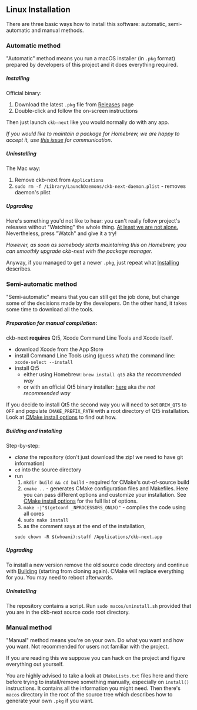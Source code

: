 ## Linux Installation

There are three basic ways how to install this software: automatic, semi-automatic and manual methods.

### Automatic method

"Automatic" method means you run a macOS installer (in `.pkg` format) prepared by developers of this project and it does everything required.

##### Installing

Official binary:

1. Download the latest `.pkg` file from [Releases](https://github.com/mattanger/ckb-next/releases) page
2. Double-click and follow the on-screen instructions

Then just launch `ckb-next` like you would normally do with any app.

*If you would like to maintain a package for Homebrew, we are happy to accept it, use [this issue](https://github.com/mattanger/ckb-next/issues/5) for communication*.

##### Uninstalling

The Mac way:

1. Remove ckb-next from `Applications`
2. `sudo rm -f /Library/LaunchDaemons/ckb-next-daemon.plist` - removes daemon's plist

##### Upgrading

Here's something you'd not like to hear: you can't really follow project's releases without "Watching" the whole thing. [At least we are not alone.](https://github.com/isaacs/github/issues/410) Nevertheless, press "Watch" and give it a try!

*However, as soon as somebody starts maintaining this on Homebrew, you can smoothly upgrade ckb-next with the package manager.*

Anyway, if you managed to get a newer `.pkg`, just repeat what [Installing](MACOS_INSTALLATION.md#installing) describes.


### Semi-automatic method

"Semi-automatic" means that you can still get the job done, but change some of the decisions made by the developers. On the other hand, it takes some time to download all the tools.

##### Preparation for manual compilation:

ckb-next **requires** Qt5, Xcode Command Line Tools and Xcode itself.

* download Xcode from the App Store
* install Command Line Tools using (guess what) the command line: `xcode-select --install`
* install Qt5
    * either using Homebrew: `brew install qt5` aka *the recommended way*
    * or with an official Qt5 binary installer: [here](https://www.qt.io/download-open-source/) aka *the not recommended way*

If you decide to install Qt5 the second way you will need to set `BREW_QT5` to `OFF` and populate `CMAKE_PREFIX_PATH` with a root directory of Qt5 installation. Look at [CMake install options](CMAKE_CONFIG.md) to find out how.

##### Building and installing

Step-by-step:

* *clone* the repository (don't just download the zip! we need to have git information)
* `cd` into the source directory
* run
	1. `mkdir build && cd build` - required for CMake's out-of-source build
	2. `cmake ..` - generates CMake configuration files and Makefiles. Here you can pass different options and customize your installation. See [CMake install options](CMAKE_CONFIG.md) for the full list of options.
	3. `make -j"$(getconf _NPROCESSORS_ONLN)"` - compiles the code using all cores
	4. `sudo make install`
	5. as the comment says at the end of the installation, 
	```
	sudo chown -R $(whoami):staff /Applications/ckb-next.app
	```

##### Upgrading

To install a new version remove the old source code directory and continue with [Building](LINUX_INSTALLATION.md#building) (starting from cloning again). CMake will replace everything for you. You may need to reboot afterwards.

##### Uninstalling

The repository contains a script. Run `sudo macos/uninstall.sh` provided that you are in the ckb-next source code root directory.


### Manual method

"Manual" method means you're on your own. Do what you want and how you want. Not recommended for users not familiar with the project.

If you are reading this we suppose you can hack on the project and figure everything out yourself.

You are highly advised to take a look at `CMakeLists.txt` files here and there before trying to install/remove something manually, especially on `install()` instructions. It contains all the information you might need. Then there's `macos` directory in the root of the source tree which describes how to generate your own `.pkg` if you want.
